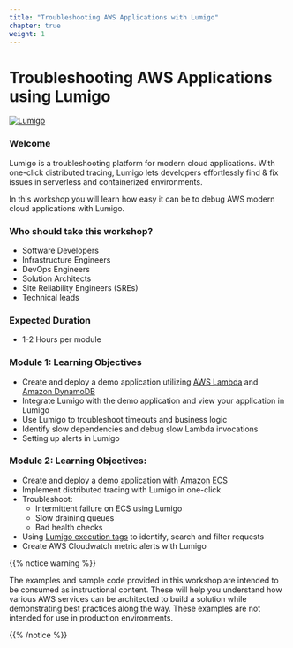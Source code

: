 ```yaml
---
title: "Troubleshooting AWS Applications with Lumigo"
chapter: true
weight: 1
---
```


# Troubleshooting AWS Applications using Lumigo
[![Lumigo](images/lumigo.png)](https://lumigo.io/)

### Welcome

Lumigo is a troubleshooting platform for modern cloud applications. With one-click distributed tracing, Lumigo lets developers effortlessly find & fix issues in serverless and containerized environments.

In this workshop you will learn how easy it can be to debug AWS modern cloud applications with Lumigo.

### Who should take this workshop?

- Software Developers
- Infrastructure Engineers
- DevOps Engineers
- Solution Architects
- Site Reliability Engineers (SREs)
- Technical leads

### Expected Duration
- 1-2 Hours per module 

### Module 1: Learning Objectives

- Create and deploy a demo application utilizing [AWS Lambda](https://aws.amazon.com/lambda/) and [Amazon DynamoDB](https://aws.amazon.com/dynamodb/)
- Integrate Lumigo with the demo application and view your application in Lumigo
- Use Lumigo to troubleshoot timeouts and business logic
- Identify slow dependencies and debug slow Lambda invocations
- Setting up alerts in Lumigo

### Module 2: Learning Objectives:

* Create and deploy a demo application with [Amazon ECS](https://aws.amazon.com/ecs/)
* Implement distributed tracing with Lumigo in one-click 
* Troubleshoot:
    * Intermittent failure on ECS using Lumigo 
    * Slow draining queues 
    * Bad health checks
* Using [Lumigo execution tags](https://docs.lumigo.io/docs/execution-tags) to identify, search and filter requests 
* Create AWS Cloudwatch metric alerts with Lumigo 

{{% notice warning %}}
<p style='text-align: left;'>
The examples and sample code provided in this workshop are intended to be consumed as instructional content. These will help you understand how various AWS services can be architected to build a solution while demonstrating best practices along the way. These examples are not intended for use in production environments.
</p>
{{% /notice %}}